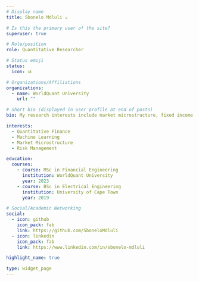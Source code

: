 ```yaml
---
# Display name
title: Sbonelo Mdluli ☕️

# Is this the primary user of the site?
superuser: true

# Role/position
role: Quantitative Researcher

# Status emoji
status:
  icon: 📊

# Organizations/Affiliations
organizations:
  - name: WorldQuant University
    url: ""

# Short bio (displayed in user profile at end of posts)
bio: My research interests include market microstructure, fixed income modeling, and machine learning applications in finance.

interests:
  - Quantitative Finance
  - Machine Learning
  - Market Microstructure
  - Risk Management

education:
  courses:
    - course: MSc in Financial Engineering
      institution: WorldQuant University
      year: 2023
    - course: BSc in Electrical Engineering
      institution: University of Cape Town
      year: 2019

# Social/Academic Networking
social:
  - icon: github
    icon_pack: fab
    link: https://github.com/SboneloMdluli
  - icon: linkedin
    icon_pack: fab
    link: https://www.linkedin.com/in/sbonelo-mdluli

highlight_name: true

type: widget_page
---
```

